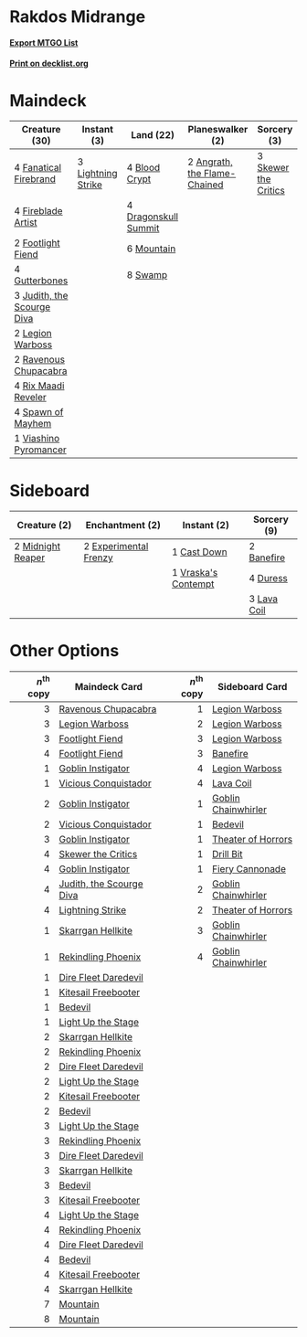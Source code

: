 # Rakdos Midrange

#### [Export MTGO List](../collection/Rakdos%20Midrange/Rakdos%20Midrange.txt)
#### [Print on decklist.org](http://decklist.org/?deckmain=2%09Angrath,%20the%20Flame-Chained%0A4%09Blood%20Crypt%0A4%09Dragonskull%20Summit%0A4%09Fanatical%20Firebrand%0A4%09Fireblade%20Artist%0A2%09Footlight%20Fiend%0A4%09Gutterbones%0A3%09Judith,%20the%20Scourge%20Diva%0A2%09Legion%20Warboss%0A3%09Lightning%20Strike%0A6%09Mountain%0A2%09Ravenous%20Chupacabra%0A4%09Rix%20Maadi%20Reveler%0A3%09Skewer%20the%20Critics%0A4%09Spawn%20of%20Mayhem%0A8%09Swamp%0A1%09Viashino%20Pyromancer&deckside=2%09Banefire%0A1%09Cast%20Down%0A4%09Duress%0A2%09Experimental%20Frenzy%0A3%09Lava%20Coil%0A2%09Midnight%20Reaper%0A1%09Vraska's%20Contempt)
# Maindeck

|                                            Creature (30)                                            |                                         Instant (3)                                         |                                           Land (22)                                           |                                           Planeswalker (2)                                            |                                          Sorcery (3)                                          |
|-----------------------------------------------------------------------------------------------------|---------------------------------------------------------------------------------------------|-----------------------------------------------------------------------------------------------|-------------------------------------------------------------------------------------------------------|-----------------------------------------------------------------------------------------------|
|4 [Fanatical Firebrand](http://gatherer.wizards.com/Pages/Card/Details.aspx?multiverseid=439758)     |3 [Lightning Strike](http://gatherer.wizards.com/Pages/Card/Details.aspx?multiverseid=435303)|4 [Blood Crypt](http://gatherer.wizards.com/Pages/Card/Details.aspx?multiverseid=405093)       |2 [Angrath, the Flame-Chained](http://gatherer.wizards.com/Pages/Card/Details.aspx?multiverseid=439809)|3 [Skewer the Critics](http://gatherer.wizards.com/Pages/Card/Details.aspx?multiverseid=457259)|
|4 [Fireblade Artist](http://gatherer.wizards.com/Pages/Card/Details.aspx?multiverseid=457316)        |                                                                                             |4 [Dragonskull Summit](http://gatherer.wizards.com/Pages/Card/Details.aspx?multiverseid=420909)|                                                                                                       |                                                                                               |
|2 [Footlight Fiend](http://gatherer.wizards.com/Pages/Card/Details.aspx?multiverseid=457360)         |                                                                                             |6 [Mountain](http://gatherer.wizards.com/Pages/Card/Details.aspx?multiverseid=439604)          |                                                                                                       |                                                                                               |
|4 [Gutterbones](http://gatherer.wizards.com/Pages/Card/Details.aspx?multiverseid=457220)             |                                                                                             |8 [Swamp](http://gatherer.wizards.com/Pages/Card/Details.aspx?multiverseid=439603)             |                                                                                                       |                                                                                               |
|3 [Judith, the Scourge Diva](http://gatherer.wizards.com/Pages/Card/Details.aspx?multiverseid=457329)|                                                                                             |                                                                                               |                                                                                                       |                                                                                               |
|2 [Legion Warboss](http://gatherer.wizards.com/Pages/Card/Details.aspx?multiverseid=452859)          |                                                                                             |                                                                                               |                                                                                                       |                                                                                               |
|2 [Ravenous Chupacabra](http://gatherer.wizards.com/Pages/Card/Details.aspx?multiverseid=442093)     |                                                                                             |                                                                                               |                                                                                                       |                                                                                               |
|4 [Rix Maadi Reveler](http://gatherer.wizards.com/Pages/Card/Details.aspx?multiverseid=457253)       |                                                                                             |                                                                                               |                                                                                                       |                                                                                               |
|4 [Spawn of Mayhem](http://gatherer.wizards.com/Pages/Card/Details.aspx?multiverseid=457229)         |                                                                                             |                                                                                               |                                                                                                       |                                                                                               |
|1 [Viashino Pyromancer](http://gatherer.wizards.com/Pages/Card/Details.aspx?multiverseid=447302)     |                                                                                             |                                                                                               |                                                                                                       |                                                                                               |


# Sideboard

|                                        Creature (2)                                        |                                        Enchantment (2)                                         |                                         Instant (2)                                          |                                     Sorcery (9)                                      |
|--------------------------------------------------------------------------------------------|------------------------------------------------------------------------------------------------|----------------------------------------------------------------------------------------------|--------------------------------------------------------------------------------------|
|2 [Midnight Reaper](http://gatherer.wizards.com/Pages/Card/Details.aspx?multiverseid=452827)|2 [Experimental Frenzy](http://gatherer.wizards.com/Pages/Card/Details.aspx?multiverseid=452849)|1 [Cast Down](http://gatherer.wizards.com/Pages/Card/Details.aspx?multiverseid=442969)        |2 [Banefire](http://gatherer.wizards.com/Pages/Card/Details.aspx?multiverseid=397676) |
|                                                                                            |                                                                                                |1 [Vraska's Contempt](http://gatherer.wizards.com/Pages/Card/Details.aspx?multiverseid=435283)|4 [Duress](http://gatherer.wizards.com/Pages/Card/Details.aspx?multiverseid=270465)   |
|                                                                                            |                                                                                                |                                                                                              |3 [Lava Coil](http://gatherer.wizards.com/Pages/Card/Details.aspx?multiverseid=452858)|


# Other Options

|*n*<sup>th</sup> copy|                                           Maindeck Card                                           |*n*<sup>th</sup> copy|                                        Sideboard Card                                        |
|--------------------:|---------------------------------------------------------------------------------------------------|--------------------:|----------------------------------------------------------------------------------------------|
|                    3|[Ravenous Chupacabra](http://gatherer.wizards.com/Pages/Card/Details.aspx?multiverseid=442093)     |                    1|[Legion Warboss](http://gatherer.wizards.com/Pages/Card/Details.aspx?multiverseid=452859)     |
|                    3|[Legion Warboss](http://gatherer.wizards.com/Pages/Card/Details.aspx?multiverseid=452859)          |                    2|[Legion Warboss](http://gatherer.wizards.com/Pages/Card/Details.aspx?multiverseid=452859)     |
|                    3|[Footlight Fiend](http://gatherer.wizards.com/Pages/Card/Details.aspx?multiverseid=457360)         |                    3|[Legion Warboss](http://gatherer.wizards.com/Pages/Card/Details.aspx?multiverseid=452859)     |
|                    4|[Footlight Fiend](http://gatherer.wizards.com/Pages/Card/Details.aspx?multiverseid=457360)         |                    3|[Banefire](http://gatherer.wizards.com/Pages/Card/Details.aspx?multiverseid=397676)           |
|                    1|[Goblin Instigator](http://gatherer.wizards.com/Pages/Card/Details.aspx?multiverseid=447278)       |                    4|[Legion Warboss](http://gatherer.wizards.com/Pages/Card/Details.aspx?multiverseid=452859)     |
|                    1|[Vicious Conquistador](http://gatherer.wizards.com/Pages/Card/Details.aspx?multiverseid=435282)    |                    4|[Lava Coil](http://gatherer.wizards.com/Pages/Card/Details.aspx?multiverseid=452858)          |
|                    2|[Goblin Instigator](http://gatherer.wizards.com/Pages/Card/Details.aspx?multiverseid=447278)       |                    1|[Goblin Chainwhirler](http://gatherer.wizards.com/Pages/Card/Details.aspx?multiverseid=443017)|
|                    2|[Vicious Conquistador](http://gatherer.wizards.com/Pages/Card/Details.aspx?multiverseid=435282)    |                    1|[Bedevil](http://gatherer.wizards.com/Pages/Card/Details.aspx?multiverseid=457301)            |
|                    3|[Goblin Instigator](http://gatherer.wizards.com/Pages/Card/Details.aspx?multiverseid=447278)       |                    1|[Theater of Horrors](http://gatherer.wizards.com/Pages/Card/Details.aspx?multiverseid=457357) |
|                    4|[Skewer the Critics](http://gatherer.wizards.com/Pages/Card/Details.aspx?multiverseid=457259)      |                    1|[Drill Bit](http://gatherer.wizards.com/Pages/Card/Details.aspx?multiverseid=457217)          |
|                    4|[Goblin Instigator](http://gatherer.wizards.com/Pages/Card/Details.aspx?multiverseid=447278)       |                    1|[Fiery Cannonade](http://gatherer.wizards.com/Pages/Card/Details.aspx?multiverseid=435297)    |
|                    4|[Judith, the Scourge Diva](http://gatherer.wizards.com/Pages/Card/Details.aspx?multiverseid=457329)|                    2|[Goblin Chainwhirler](http://gatherer.wizards.com/Pages/Card/Details.aspx?multiverseid=443017)|
|                    4|[Lightning Strike](http://gatherer.wizards.com/Pages/Card/Details.aspx?multiverseid=435303)        |                    2|[Theater of Horrors](http://gatherer.wizards.com/Pages/Card/Details.aspx?multiverseid=457357) |
|                    1|[Skarrgan Hellkite](http://gatherer.wizards.com/Pages/Card/Details.aspx?multiverseid=457258)       |                    3|[Goblin Chainwhirler](http://gatherer.wizards.com/Pages/Card/Details.aspx?multiverseid=443017)|
|                    1|[Rekindling Phoenix](http://gatherer.wizards.com/Pages/Card/Details.aspx?multiverseid=439768)      |                    4|[Goblin Chainwhirler](http://gatherer.wizards.com/Pages/Card/Details.aspx?multiverseid=443017)|
|                    1|[Dire Fleet Daredevil](http://gatherer.wizards.com/Pages/Card/Details.aspx?multiverseid=439756)    |                     |                                                                                              |
|                    1|[Kitesail Freebooter](http://gatherer.wizards.com/Pages/Card/Details.aspx?multiverseid=435264)     |                     |                                                                                              |
|                    1|[Bedevil](http://gatherer.wizards.com/Pages/Card/Details.aspx?multiverseid=457301)                 |                     |                                                                                              |
|                    1|[Light Up the Stage](http://gatherer.wizards.com/Pages/Card/Details.aspx?multiverseid=457251)      |                     |                                                                                              |
|                    2|[Skarrgan Hellkite](http://gatherer.wizards.com/Pages/Card/Details.aspx?multiverseid=457258)       |                     |                                                                                              |
|                    2|[Rekindling Phoenix](http://gatherer.wizards.com/Pages/Card/Details.aspx?multiverseid=439768)      |                     |                                                                                              |
|                    2|[Dire Fleet Daredevil](http://gatherer.wizards.com/Pages/Card/Details.aspx?multiverseid=439756)    |                     |                                                                                              |
|                    2|[Light Up the Stage](http://gatherer.wizards.com/Pages/Card/Details.aspx?multiverseid=457251)      |                     |                                                                                              |
|                    2|[Kitesail Freebooter](http://gatherer.wizards.com/Pages/Card/Details.aspx?multiverseid=435264)     |                     |                                                                                              |
|                    2|[Bedevil](http://gatherer.wizards.com/Pages/Card/Details.aspx?multiverseid=457301)                 |                     |                                                                                              |
|                    3|[Light Up the Stage](http://gatherer.wizards.com/Pages/Card/Details.aspx?multiverseid=457251)      |                     |                                                                                              |
|                    3|[Rekindling Phoenix](http://gatherer.wizards.com/Pages/Card/Details.aspx?multiverseid=439768)      |                     |                                                                                              |
|                    3|[Dire Fleet Daredevil](http://gatherer.wizards.com/Pages/Card/Details.aspx?multiverseid=439756)    |                     |                                                                                              |
|                    3|[Skarrgan Hellkite](http://gatherer.wizards.com/Pages/Card/Details.aspx?multiverseid=457258)       |                     |                                                                                              |
|                    3|[Bedevil](http://gatherer.wizards.com/Pages/Card/Details.aspx?multiverseid=457301)                 |                     |                                                                                              |
|                    3|[Kitesail Freebooter](http://gatherer.wizards.com/Pages/Card/Details.aspx?multiverseid=435264)     |                     |                                                                                              |
|                    4|[Light Up the Stage](http://gatherer.wizards.com/Pages/Card/Details.aspx?multiverseid=457251)      |                     |                                                                                              |
|                    4|[Rekindling Phoenix](http://gatherer.wizards.com/Pages/Card/Details.aspx?multiverseid=439768)      |                     |                                                                                              |
|                    4|[Dire Fleet Daredevil](http://gatherer.wizards.com/Pages/Card/Details.aspx?multiverseid=439756)    |                     |                                                                                              |
|                    4|[Bedevil](http://gatherer.wizards.com/Pages/Card/Details.aspx?multiverseid=457301)                 |                     |                                                                                              |
|                    4|[Kitesail Freebooter](http://gatherer.wizards.com/Pages/Card/Details.aspx?multiverseid=435264)     |                     |                                                                                              |
|                    4|[Skarrgan Hellkite](http://gatherer.wizards.com/Pages/Card/Details.aspx?multiverseid=457258)       |                     |                                                                                              |
|                    7|[Mountain](http://gatherer.wizards.com/Pages/Card/Details.aspx?multiverseid=439604)                |                     |                                                                                              |
|                    8|[Mountain](http://gatherer.wizards.com/Pages/Card/Details.aspx?multiverseid=439604)                |                     |                                                                                              |

